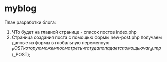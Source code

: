 # myblog

 План разработки блога:

 1) ЧТо будет на главной странице - список постов index.php 
 2) Страница создания поста с помощью формы new-post.php получаем данные из формы в глобальную переменную $_POST которую можем посмотреть что туда попадает с помощью var_dump($_POST);
 